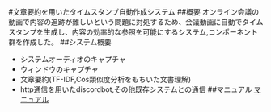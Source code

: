 #文章要約を用いたタイムスタンプ自動作成システム
##概要
オンライン会議の動画で内容の追跡が難しいという問題に対処するため、会議動画に自動でタイムスタンプを生成し、内容の効率的な参照を可能にするシステム,コンポーネント群を作成した。
##システム概要
- システムオーディオのキャプチャ
- ウィンドウのキャプチャ
- 文章要約(TF-IDF,Cos類似度分析をもちいた文書理解)
- http通信を用いたdiscordbot,その他既存システムとの通信
##マニュアル
[マニュアル](https://github.com/tbou30897/RTM_contest_2023_timestamp-generation/blob/main/manual/manual.pdf)
